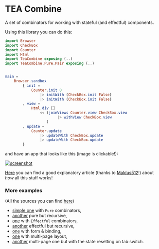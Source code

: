 # TEA Combine

A set of combinators for working with stateful (and effectful) components.

Using this library you can do this:

```elm
import Browser
import CheckBox
import Counter
import Html
import TeaCombine exposing (..)
import TeaCombine.Pure.Pair exposing (..)


main =
    Browser.sandbox
        { init =
            Counter.init 0
                |> initWith (CheckBox.init False)
                |> initWith (CheckBox.init False)
        , view =
            Html.div []
                << (joinViews Counter.view CheckBox.view
                        |> withView CheckBox.view
                   )
        , update =
            Counter.update
                |> updateWith CheckBox.update
                |> updateWith CheckBox.update
        }
```

and have an app that looks like this (image is clickable!):

[![screenshot](https://github.com/astynax/tea-combine/blob/master/assets/example.png)](https://astynax.github.com/tea-combine/examples/pure/Simple.html)

[Here](https://medium.com/@mattia512maldini/the-principles-behind-tea-combine-49120b9137d0) you can find a good explanatory article (thanks to [Maldus512](https://github/Maldus512)!) about *how* all this stuff works!

### More examples

(All the sources you can find [here](https://github.com/astynax/tea-combine/tree/master/examples))

- [simple one](https://astynax.github.io/tea-combine/examples/pure/Main.html) with `Pure` combinators,
- [another](https://astynax.github.io/tea-combine/examples/pure/Recursive.html) pure but recursive,
- [one](https://astynax.github.io/tea-combine/examples/effectful/Main.html) with `Effectful` combinators,
- [another](https://astynax.github.io/tea-combine/examples/effectful/Recursive.html) effectful but recursive,
- [one](https://astynax.github.io/tea-combine/examples/form/Main.html) with form & binding,
- [one](https://astynax.github.io/tea-combine/examples/pages/Main.html) with multi-page layout,
- [another](https://astynax.github.io/tea-combine/examples/xor_pages/Main.html) multi-page one but with the state resetting on tab switch.
